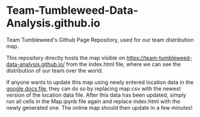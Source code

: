 # Team-Tumbleweed-Data-Analysis.github.io
Team Tumbleweed's Github Page Repository, used for our team distribution map.

This repository directly hosts the map visible on https://team-tumbleweed-data-analysis.github.io/ from the index.html file, where we can see the distribution of our team over the world.

If anyone wants to update this map using newly entered location data in the [google docs file](https://docs.google.com/spreadsheets/d/153QbEFOjmRF1UCk0KunOJQdZbnjYUYDd/edit#gid=1477209758), they can do so by replacing map.csv with
the newest version of the location data file. After this data has been updated, simply run all cells in the Map.ipynb file again and replace index.html with the newly generated one. 
The online map should then update in a few minutes!

